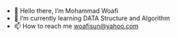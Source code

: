 - 👋 Hello there, I’m Mohammad Woafi
- 🌱 I’m currently learning DATA Structure and Algorithm 
- 📫 How to reach me woafisun@yahoo.com


<!---
woafi/woafi is a ✨ special ✨ repository because its `README.md` (this file) appears on your GitHub profile.
You can click the Preview link to take a look at your changes.
--->

